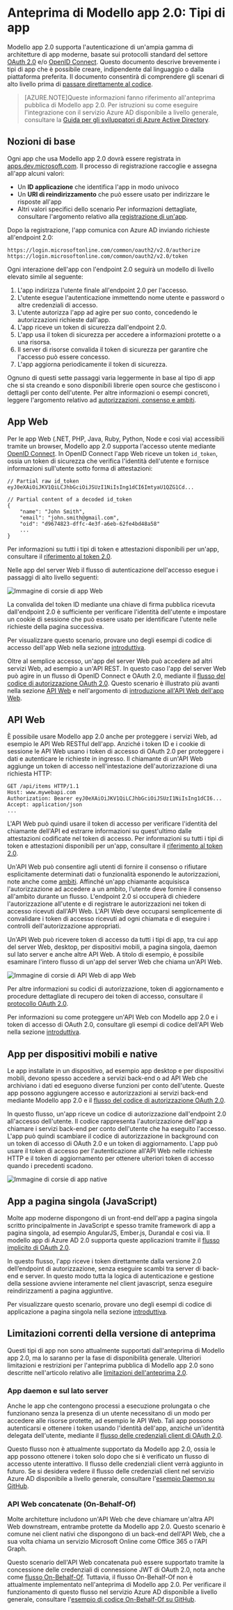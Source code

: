 <properties
	pageTitle="Tipi di applicazioni Modello App v 2.0 | Microsoft Azure"
	description="Tipi di app e scenari supportati dall'anteprima pubblica di Modello app 2.0 di Azure AD."
	services="active-directory"
	documentationCenter=""
	authors="dstrockis"
	manager="mbaldwin"
	editor=""/>

<tags
	ms.service="active-directory"
	ms.workload="identity"
	ms.tgt_pltfrm="na"
	ms.devlang="na"
	ms.topic="article"
	ms.date="09/11/2015"
	ms.author="dastrock"/>

# Anteprima di Modello app 2.0: Tipi di app
Modello app 2.0 supporta l'autenticazione di un'ampia gamma di architetture di app moderne, basate sui protocolli standard del settore [OAuth 2.0](active-directory-v2-protocols.md#oauth2-authorization-code-flow) e/o [OpenID Connect](active-directory-v2-protocols.md#openid-connect-sign-in-flow). Questo documento descrive brevemente i tipi di app che è possibile creare, indipendente dal linguaggio o dalla piattaforma preferita. Il documento consentirà di comprendere gli scenari di alto livello prima di [passare direttamente al codice](active-directory-appmodel-v2-overview.md#getting-started).

> [AZURE.NOTE]Queste informazioni fanno riferimento all'anteprima pubblica di Modello app 2.0. Per istruzioni su come eseguire l'integrazione con il servizio Azure AD disponibile a livello generale, consultare la [Guida per gli sviluppatori di Azure Active Directory](active-directory-developers-guide.md).

## Nozioni di base
Ogni app che usa Modello app 2.0 dovrà essere registrata in [apps.dev.microsoft.com](https://apps.dev.microsoft.com). Il processo di registrazione raccoglie e assegna all'app alcuni valori:

- Un **ID applicazione** che identifica l'app in modo univoco
- Un **URI di reindirizzamento** che può essere usato per indirizzare le risposte all'app
- Altri valori specifici dello scenario Per informazioni dettagliate, consultare l'argomento relativo alla [registrazione di un'app](active-directory-v2-app-registration.md).

Dopo la registrazione, l'app comunica con Azure AD inviando richieste all'endpoint 2.0:

```
https://login.microsoftonline.com/common/oauth2/v2.0/authorize
https://login.microsoftonline.com/common/oauth2/v2.0/token
```

Ogni interazione dell'app con l'endpoint 2.0 seguirà un modello di livello elevato simile al seguente:

1. L'app indirizza l'utente finale all'endpoint 2.0 per l'accesso.
2. L'utente esegue l'autenticazione immettendo nome utente e password o altre credenziali di accesso.
3. L'utente autorizza l'app ad agire per suo conto, concedendo le autorizzazioni richieste dall'app.
4. L'app riceve un token di sicurezza dall'endpoint 2.0.
5. L'app usa il token di sicurezza per accedere a informazioni protette o a una risorsa.
6. Il server di risorse convalida il token di sicurezza per garantire che l'accesso può essere concesso.
7. L'app aggiorna periodicamente il token di sicurezza.

<!-- TODO: Need a page for libraries to link to -->
Ognuno di questi sette passaggi varia leggermente in base al tipo di app che si sta creando e sono disponibili librerie open source che gestiscono i dettagli per conto dell'utente. Per altre informazioni o esempi concreti, leggere l'argomento relativo ad [autorizzazioni, consenso e ambiti](active-directory-v2-scopes.md).

## App Web
Per le app Web (.NET, PHP, Java, Ruby, Python, Node e così via) accessibili tramite un browser, Modello app 2.0 supporta l'accesso utente mediante [OpenID Connect](active-directory-v2-protocols.md#openid-connect-sign-in-flow). In OpenID Connect l'app Web riceve un token `id_token`, ossia un token di sicurezza che verifica l'identità dell'utente e fornisce informazioni sull'utente sotto forma di attestazioni:

```
// Partial raw id_token
eyJ0eXAiOiJKV1QiLCJhbGciOiJSUzI1NiIsIng1dCI6ImtyaU1QZG1Cd...

// Partial content of a decoded id_token
{
	"name": "John Smith",
	"email": "john.smith@gmail.com",
	"oid": "d9674823-dffc-4e3f-a6eb-62fe4bd48a58"
	...
}
```

Per informazioni su tutti i tipi di token e attestazioni disponibili per un'app, consultare il [riferimento al token 2.0](active-directory-v2-tokens.md).

Nelle app del server Web il flusso di autenticazione dell'accesso esegue i passaggi di alto livello seguenti:

![Immagine di corsie di app Web](../media/active-directory-v2-flows/convergence_scenarios_webapp.png)

La convalida del token ID mediante una chiave di firma pubblica ricevuta dall'endpoint 2.0 è sufficiente per verificare l'identità dell'utente e impostare un cookie di sessione che può essere usato per identificare l'utente nelle richieste della pagina successiva.

Per visualizzare questo scenario, provare uno degli esempi di codice di accesso dell'app Web nella sezione [introduttiva](active-directory-appmodel-v2-overview.md#getting-started).

Oltre al semplice accesso, un'app del server Web può accedere ad altri servizi Web, ad esempio a un'API REST. In questo caso l'app del server Web può agire in un flusso di OpenID Connect e OAuth 2.0, mediante il [flusso del codice di autorizzazione OAuth 2.0](active-directory-v2-protocols.md#oauth2-authorization-code-flow). Questo scenario è illustrato più avanti nella sezione [API Web](#web-apis) e nell'argomento di [introduzione all'API Web dell'app Web](active-directory-v2-devquickstarts-webapp-webapi-dotnet.md).

## API Web
È possibile usare Modello app 2.0 anche per proteggere i servizi Web, ad esempio le API Web RESTful dell'app. Anziché i token ID e i cookie di sessione le API Web usano i token di accesso di OAuth 2.0 per proteggere i dati e autenticare le richieste in ingresso. Il chiamante di un'API Web aggiunge un token di accesso nell'intestazione dell'autorizzazione di una richiesta HTTP:

```
GET /api/items HTTP/1.1
Host: www.mywebapi.com
Authorization: Bearer eyJ0eXAiOiJKV1QiLCJhbGciOiJSUzI1NiIsIng1dCI6...
Accept: application/json
...
```

L'API Web può quindi usare il token di accesso per verificare l'identità del chiamante dell'API ed estrarre informazioni su quest'ultimo dalle attestazioni codificate nel token di accesso. Per informazioni su tutti i tipi di token e attestazioni disponibili per un'app, consultare il [riferimento al token 2.0](active-directory-v2-tokens.md).

Un'API Web può consentire agli utenti di fornire il consenso o rifiutare esplicitamente determinati dati o funzionalità esponendo le autorizzazioni, note anche come [ambiti](active-directory-v2-scopes.md). Affinché un'app chiamante acquisisca l'autorizzazione ad accedere a un ambito, l'utente deve fornire il consenso all'ambito durante un flusso. L'endpoint 2.0 si occuperà di chiedere l'autorizzazione all'utente e di registrare le autorizzazioni nei token di accesso ricevuti dall'API Web. L'API Web deve occuparsi semplicemente di convalidare i token di accesso ricevuti ad ogni chiamata e di eseguire i controlli dell'autorizzazione appropriati.

Un'API Web può ricevere token di accesso da tutti i tipi di app, tra cui app del server Web, desktop, per dispositivi mobili, a pagina singola, daemon sul lato server e anche altre API Web. A titolo di esempio, è possibile esaminare l'intero flusso di un'app del server Web che chiama un'API Web.

![Immagine di corsie di API Web di app Web](../media/active-directory-v2-flows/convergence_scenarios_webapp_webapi.png)

Per altre informazioni su codici di autorizzazione, token di aggiornamento e procedure dettagliate di recupero dei token di accesso, consultare il [protocollo OAuth 2.0](active-directory-v2-protocols-oauth-code.md).

Per informazioni su come proteggere un'API Web con Modello app 2.0 e i token di accesso di OAuth 2.0, consultare gli esempi di codice dell'API Web nella sezione [introduttiva](active-directory-appmodel-v2-overview.md#getting-started).


## App per dispositivi mobili e native
Le app installate in un dispositivo, ad esempio app desktop e per dispositivi mobili, devono spesso accedere a servizi back-end o ad API Web che archiviano i dati ed eseguono diverse funzioni per conto dell'utente. Queste app possono aggiungere accesso e autorizzazioni ai servizi back-end mediante Modello app 2.0 e il [flusso del codice di autorizzazione OAuth 2.0](active-directory-v2-protocols-oauth-code.md).

In questo flusso, un'app riceve un codice di autorizzazione dall'endpoint 2.0 all'accesso dell'utente. Il codice rappresenta l'autorizzazione dell'app a chiamare i servizi back-end per conto dell'utente che ha eseguito l'accesso. L'app può quindi scambiare il codice di autorizzazione in background con un token di accesso di OAuth 2.0 e un token di aggiornamento. L'app può usare il token di accesso per l'autenticazione all'API Web nelle richieste HTTP e il token di aggiornamento per ottenere ulteriori token di accesso quando i precedenti scadono.

![Immagine di corsie di app native](../media/active-directory-v2-flows/convergence_scenarios_native.png)

## App a pagina singola (JavaScript)
Molte app moderne dispongono di un front-end dell'app a pagina singola scritto principalmente in JavaScript e spesso tramite framework di app a pagina singola, ad esempio AngularJS, Ember.js, Durandal e così via. Il modello app di Azure AD 2.0 supporta queste applicazioni tramite il [flusso implicito di OAuth 2.0](active-directory-v2-protocols-implicit.md).

In questo flusso, l'app riceve i token direttamente dalla versione 2.0 dell’endpoint di autorizzazione, senza eseguire scambi tra server di back-end e server. In questo modo tutta la logica di autenticazione e gestione della sessione avviene interamente nel client javascript, senza eseguire reindirizzamenti a pagina aggiuntive.

Per visualizzare questo scenario, provare uno degli esempi di codice di applicazione a pagina singola nella sezione [introduttiva](active-directory-appmodel-v2-overview.md#getting-started).

## Limitazioni correnti della versione di anteprima
Questi tipi di app non sono attualmente supportati dall'anteprima di Modello app 2.0, ma lo saranno per la fase di disponibilità generale. Ulteriori limitazioni e restrizioni per l'anteprima pubblica di Modello app 2.0 sono descritte nell'articolo relativo alle [limitazioni dell'anteprima 2.0](active-directory-v2-limitations.md).

### App daemon e sul lato server
Anche le app che contengono processi a esecuzione prolungata o che funzionano senza la presenza di un utente necessitano di un modo per accedere alle risorse protette, ad esempio le API Web. Tali app possono autenticarsi e ottenere i token usando l'identità dell'app, anziché un'identità delegata dell'utente, mediante il [flusso delle credenziali client di OAuth 2.0](active-directory-v2-protocols.md#oauth2-client-credentials-grant-flow).

Questo flusso non è attualmente supportato da Modello app 2.0, ossia le app possono ottenere i token solo dopo che si è verificato un flusso di accesso utente interattivo. Il flusso delle credenziali client verrà aggiunto in futuro. Se si desidera vedere il flusso delle credenziali client nel servizio Azure AD disponibile a livello generale, consultare l'[esempio Daemon su GitHub](https://github.com/AzureADSamples/Daemon-DotNet).

### API Web concatenate (On-Behalf-Of)
Molte architetture includono un'API Web che deve chiamare un'altra API Web downstream, entrambe protette da Modello app 2.0. Questo scenario è comune nei client nativi che dispongono di un back-end dell'API Web, che a sua volta chiama un servizio Microsoft Online come Office 365 o l'API Graph.

Questo scenario dell'API Web concatenata può essere supportato tramite la concessione delle credenziali di connessione JWT di OAuth 2.0, nota anche come [flusso On-Behalf-Of](active-directory-v2-protocols.md#oauth2-on-behalf-of-flow). Tuttavia, il flusso On-Behalf-Of non è attualmente implementato nell'anteprima di Modello app 2.0. Per verificare il funzionamento di questo flusso nel servizio Azure AD disponibile a livello generale, consultare l'[esempio di codice On-Behalf-Of su GitHub](https://github.com/AzureADSamples/WebAPI-OnBehalfOf-DotNet).

<!---HONumber=AcomDC_1203_2015-->